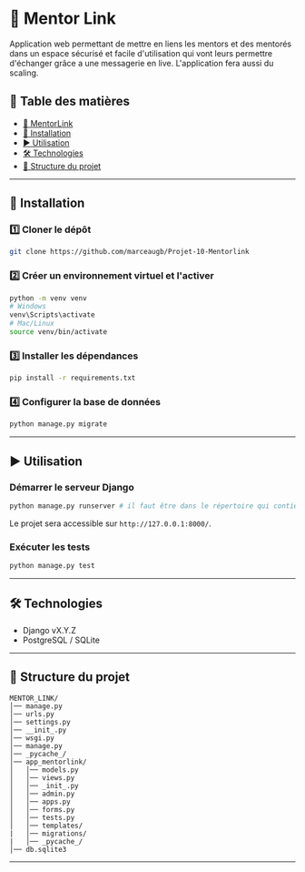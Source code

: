# 📌 Mentor Link

Application web permettant de mettre en liens les mentors et des mentorés dans un espace sécurisé et facile d'utilisation qui vont leurs permettre d'échanger grâce a une
messagerie en live. L'application fera aussi du scaling.

## 📖 Table des matières

- [📌 MentorLink](#-MentorLink)
- [🚀 Installation](#-installation)
- [▶️ Utilisation](#️-utilisation)
- [🛠 Technologies](#-technologies)
- [📂 Structure du projet](#-structure-du-projet)

---

## 🚀 Installation

### 1️⃣ Cloner le dépôt
```bash
git clone https://github.com/marceaugb/Projet-10-Mentorlink
```

### 2️⃣ Créer un environnement virtuel et l'activer
```bash
python -m venv venv
# Windows
venv\Scripts\activate
# Mac/Linux
source venv/bin/activate
```

### 3️⃣ Installer les dépendances
```bash
pip install -r requirements.txt
```

### 4️⃣ Configurer la base de données
```bash
python manage.py migrate
```
---

## ▶️ Utilisation

### Démarrer le serveur Django
```bash
python manage.py runserver # il faut être dans le répertoire qui contient le fichier manage.py
```
Le projet sera accessible sur `http://127.0.0.1:8000/`.

### Exécuter les tests
```bash
python manage.py test
```

---

## 🛠 Technologies

- Django vX.Y.Z
- PostgreSQL / SQLite

---

## 📂 Structure du projet

```
MENTOR_LINK/
│── manage.py
│── urls.py
│── settings.py
│── __init_.py
│── wsgi.py
│── manage.py
│── _pycache_/
│── app_mentorlink/
│   │── models.py
│   │── views.py
│   │── _init_.py
│   │── admin.py
│   │── apps.py
│   │── forms.py
│   │── tests.py
│   │── templates/
|   │── migrations/
|   │── _pycache_/
│── db.sqlite3
```

---
